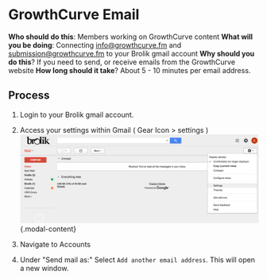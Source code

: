 <!-- TITLE: Email Setup -->
<!-- SUBTITLE: Connecting GrowthCurve Email to gmail -->

# GrowthCurve Email

**Who should do this**: Members working on GrowthCurve content
**What will you be doing**: Connecting info@growthcurve.fm and submission@growthcurve.fm to your Brolik gmail account
**Why should you do this**? If you need to send, or receive emails from the GrowthCurve website
**How long should it take**? About 5 - 10 minutes per email address.

## Process
1. Login to your Brolik gmail account. 
2. Access your settings within Gmail ( Gear Icon > settings )
![Screen Shot 2018 04 06 At 2 01 15 Pm](/uploads/screen-shot-2018-04-06-at-2-01-15-pm.png "Screen Shot 2018 04 06 At 2 01 15 Pm"){.modal-content}

3. Navigate to Accounts
4. Under "Send mail as:" Select `Add another email address`. This will open a new window.

